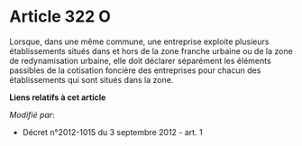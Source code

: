 # Article 322 O

Lorsque, dans une même commune, une entreprise exploite plusieurs établissements situés dans et hors de la zone franche
urbaine ou de la zone de redynamisation urbaine, elle doit déclarer séparément les éléments passibles de la cotisation
foncière des entreprises pour chacun des établissements qui sont situés dans la zone.

**Liens relatifs à cet article**

_Modifié par_:

  - Décret n°2012-1015 du 3 septembre 2012 - art. 1
